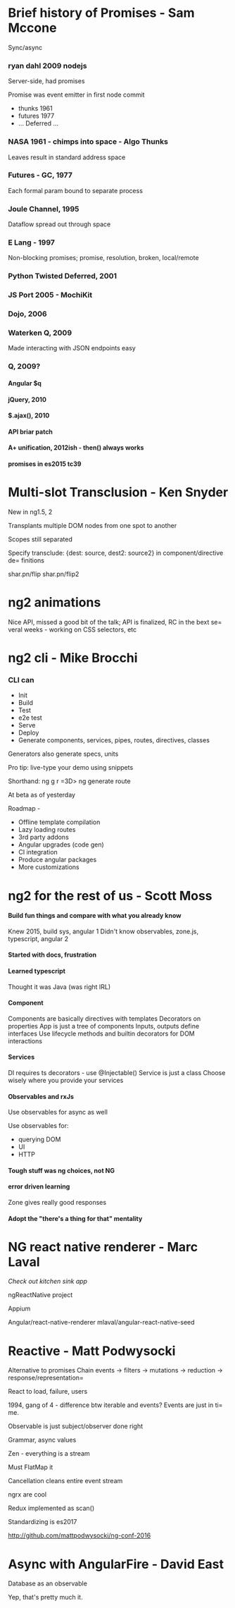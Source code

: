 # Brief history of Promises - Sam Mccone
Sync/async

### ryan dahl 2009 nodejs
Server-side, had promises

Promise was event emitter in first node commit

* thunks 1961
* futures 1977
* ... Deferred ...

### NASA 1961 - chimps into space - Algo Thunks
Leaves result in standard address space

### Futures - GC, 1977
Each formal param bound to separate process

### Joule Channel, 1995
Dataflow spread out through space

### E Lang - 1997
Non-blocking promises; promise, resolution, broken, local/remote

### Python Twisted Deferred, 2001

### JS Port 2005 - MochiKit
### Dojo, 2006
### Waterken Q, 2009
Made interacting with JSON endpoints easy
### Q, 2009?
#### Angular $q
#### jQuery, 2010
#### $.ajax(), 2010
#### API briar patch
#### A+ unification, 2012ish - then() always works
#### promises in es2015 tc39

# Multi-slot Transclusion - Ken Snyder
New in ng1.5, 2

Transplants multiple DOM nodes from one spot to another

Scopes still separated

Specify transclude: {dest: source, dest2: source2} in component/directive de=
finitions

shar.pn/flip
shar.pn/flip2

# ng2 animations
Nice API, missed a good bit of the talk; API is finalized, RC in the bext se=
veral weeks - working on CSS selectors, etc

# ng2 cli - Mike Brocchi
### CLI can
* Init
* Build
* Test
* e2e test
* Serve
* Deploy
* Generate components, services, pipes, routes, directives, classes

Generators also generate specs, units

Pro tip: live-type  your demo using snippets


Shorthand: ng g r =3D> ng generate route

At beta as of yesterday

Roadmap -
* Offline template compilation
* Lazy loading routes
* 3rd party addons
* Angular upgrades (code gen)
* CI integration
* Produce angular packages
* More customizations

# ng2 for the rest of us - Scott Moss
#### Build fun things and compare with what you already know
Knew 2015, build sys, angular 1
Didn't know observables, zone.js, typescript, angular 2

#### Started with docs, frustration
#### Learned typescript
Thought it was Java (was right IRL)

#### Component
Components are basically directives with templates
Decorators on properties
App is just a tree of components
Inputs, outputs define interfaces
Use lifecycle methods and builtin decorators for DOM interactions

#### Services
DI requires ts decorators - use @Injectable()
Service is just a class
Choose wisely where you provide your services

#### Observables and rxJs
Use observables for async as well

Use observables for:
* querying DOM
* UI
* HTTP

#### Tough stuff was ng choices, not NG
#### error driven learning
Zone gives really good responses
####  Adopt the "there's a thing for that" mentality
# NG react native renderer - Marc Laval
_Check out kitchen sink app_

ngReactNative project

Appium

Angular/react-native-renderer
mlaval/angular-react-native-seed

# Reactive - Matt Podwysocki
Alternative to promises
Chain events -> filters -> mutations -> reduction -> response/representation=


React to load, failure, users

1994, gang of 4 - difference btw iterable and events?  Events are just in ti=
me.

Observable is just subject/observer done right

Grammar, async values

Zen - everything is a stream

Must FlatMap it

Cancellation cleans entire event stream

ngrx are cool

Redux implemented as scan()

Standardizing is es2017

http://github.com/mattpodwysocki/ng-conf-2016

# Async with AngularFire - David East
Database as an observable

Yep, that's pretty much it.
